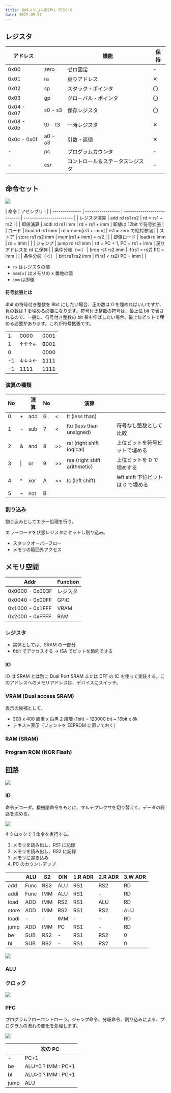```yaml
---
title: 自作マイコン用CPU、RISC-K
date: 2022-09-27
---
```


## レジスタ

| アドレス    |         | 機能                             | 保持 |
| ----------- | ------- | -------------------------------- | ---- |
| 0x00        | zero    | ゼロ固定                         | -    |
| 0x01        | ra      | 戻りアドレス                     | ✕    |
| 0x02        | sp      | スタック・ポインタ               | 〇   |
| 0x03        | gp      | グローバル・ポインタ             | 〇   |
| 0x04 - 0x07 | s0 - s3 | 保存レジスタ                     | 〇   |
| 0x08 - 0x0b | t0 - t3 | 一時レジスタ                     | ✕    |
| 0x0c - 0x0f | a0 - a3 | 引数・返値                       | ✕    |
| -           | pc      | プログラムカウンタ               | -    |
| -           | csr     | コントロール＆ステータスレジスタ | -    |

## 命令セット

![](img/isa.png)

| 命令           | アセンブリ        |                             |
| -------------- | ----------------- | --------------------------- | ------------------------ |
| レジスタ演算   | add rd rs1 rs2    | rd = rs1 + rs2              |                          |
| 即値演算       | addi rd rs1 imm   | rd = rs1 + imm              | 即値は 12bit で符号拡張  |
| ロード         | load rd rs1 imm   | rd = mem[rs1 + imm]         | rs1 = zero で絶対参照    |
| ストア         | store rs1 rs2 imm | mem[rs1 + imm] = rs2        |                          |
| 即値ロード     | loadi rd imm      | rd = imm                    |                          |
| ジャンプ       | jump rd rs1 imm   | rd = PC + 1, PC = rs1 + imm | 戻りアドレスを rd に保存 |
| 条件分岐（＝） | breq rs1 rs2 imm  | if(rs1 = rs2) PC = imm      |                          |
| 条件分岐（＜） | brlt rs1 rs2 imm  | if(rs1 < rs2) PC = imm      |                          |

- `rx` はレジスタの値
- `mem[x]` はメモリの x 番地の値
- `imm` は即値

#### 符号拡張とは

4bit の符号付き整数を 8bit にしたい場合、正の数は 0 を埋めればいいですが、負の数は 1 を埋める必要になります。符号付き整数の符号は、最上位 bit で表されるので、一般に、符号付き整数の bit 長を伸ばしたい場合、最上位ビットで埋める必要があります。これが符号拡張です。

|     |      |          |
| --- | ---- | -------- |
| 1   | 0000 | 0001     |
| 1   | ↑↑↑← | **0**001 |
| 0   |      | 0000     |
| -1  | ↓↓↓← | **1**111 |
| -1  | 1111 | 1111     |

### 演算の種類

| No  |     | 演算 | No  |     | 演算                         |                                    |
| --- | --- | ---- | --- | --- | ---------------------------- | ---------------------------------- |
| 0   | +   | add  | 6   | <   | lt (less than)               |                                    |
| 1   | -   | sub  | 7   | <   | ltu (less than unsigned)     | 符号なし整数として比較             |
| 2   | &   | and  | 8   | >>  | rsl (right shift logical)    | 上位ビットを符号ビットで埋める     |
| 3   | \|  | or   | 9   | >>  | rsa (right shift arithmetic) | 上位ビットを 0 で埋めする          |
| 4   | ^   | xor  | A   | <<  | ls (left shift)              | left shift 下位ビットは 0 で埋める |
| 5   | ~   | not  | B   |     |                              |                                    |

### 割り込み

割り込みとしてエラー処理を行う。

エラーコードを状態レジスタにセットし割り込み。

- スタックオーバーフロー
- メモリの範囲外アクセス

## メモリ空間

| Addr            | Function |
| --------------- | -------- |
| 0x0000 - 0x003F | レジスタ |
| 0x0040 - 0x00FF | GPIO     |
| 0x1000 - 0x1FFF | VRAM     |
| 0x2000 - 0xFFFF | RAM      |

### レジスタ

- 実体としては、SRAM の一部分
- 6bit でアクセスする → ISA でビットを節約できる

### IO

IO は SRAM とは別に Dual Port SRAM または DFF の IC を使って実装する。このアドレスへのメモリアドレスは、デバイスにスイッチ。

### VRAM (Dual access SRAM)

表示の候補として、

- 300 x 400 画素 x 白黒 2 段階 (1bit) = 120000 bit ~ 16bit x 8k
- テキスト表示（フォントを EEPROM に置いておく）

### RAM (SRAM)

### Program ROM (NOR Flash)

## 回路

![](img/arch.dio.svg)

### ID

命令デコーダ。機械語命令をもとに、マルチプレクサを切り替えて、データの経路を決める。

![](img/decode.dio.svg)

4 クロックで 1 命令を実行する。

1. メモリを読み出し、RS1 に記録
2. メモリを読み出し、RS2 に記録
3. メモリに書き込み
4. PC のカウントアップ

|       | ALU  | S2  | DIN | 1.R ADR | 2.R ADR | 3.W ADR |
| ----- | ---- | --- | --- | ------- | ------- | ------- |
| add   | Func | RS2 | ALU | RS1     | RS2     | RD      |
| addi  | Func | IMM | ALU | RS1     | -       | RD      |
| load  | ADD  | IMM | RS2 | RS1     | ALU     | RD      |
| store | ADD  | IMM | RS2 | RS1     | RS2     | ALU     |
| loadi | -    | -   | IMM | -       | -       | RD      |
| jump  | ADD  | IMM | PC  | RS1     | -       | RD      |
| be    | SUB  | RS2 | -   | RS1     | RS2     | 0       |
| bl    | SUB  | RS2 | -   | RS1     | RS2     | 0       |

![](img/decoder.dio.svg)

### ALU

### クロック

![](img/timing.dio.svg)

### PFC

プログラムフローコントローラ。ジャンプ命令、分岐命令、割り込みによる、プログラムの流れの変化を処理します。

![](img/pfc.dio.svg)

|      | 次の PC            |
| ---- | ------------------ |
| -    | PC+1               |
| be   | ALU=0 ? IMM : PC+1 |
| bl   | ALU>0 ? IMM : PC+1 |
| jump | ALU                |
